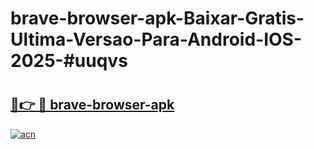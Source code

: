 # brave-browser-apk-Baixar-Gratis-Ultima-Versao-Para-Android-IOS-2025-#uuqvs

# <h2><a href="https://ainizakaria.my?title=brave-browser-apk&ref=22M">🔗👉 🔴 brave-browser-apk</a></h2>

[![acn](https://github.com/user-attachments/assets/0f9c940e-d8b0-45ae-aac7-cd30a18b3e1c)](https://ainizakaria.my?title=brave-browser-apk&ref=22M)

